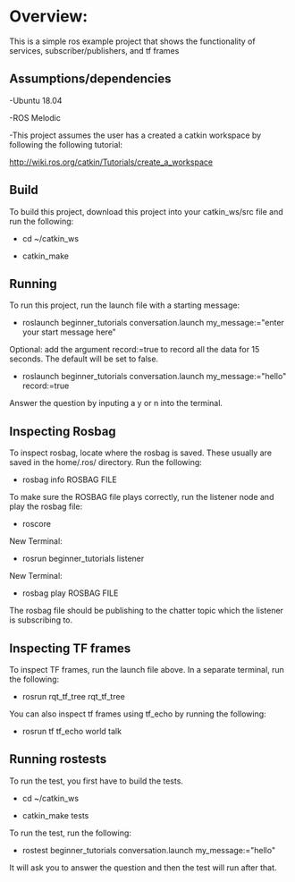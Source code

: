 # Overview:

This is a simple ros example project that shows the functionality of services, subscriber/publishers, and tf frames

## Assumptions/dependencies

 -Ubuntu 18.04

 -ROS Melodic

 -This project assumes the user has a created a catkin workspace by following the 
following tutorial: 

http://wiki.ros.org/catkin/Tutorials/create_a_workspace
 
## Build

To build this project, download this project into your catkin_ws/src file and run the following:

- cd ~/catkin_ws

- catkin_make

## Running

To run this project, run the launch file with a starting message:

- roslaunch beginner_tutorials conversation.launch my_message:="enter your start message here" 

Optional: add the argument record:=true to record all the data for 15 seconds. The default will be set to false.

- roslaunch beginner_tutorials conversation.launch my_message:="hello" record:=true

Answer the question by inputing a y or n into the terminal.

## Inspecting Rosbag

To inspect rosbag, locate where the rosbag is saved. These usually are saved in the home/.ros/ directory. Run the following:

- rosbag info ROSBAG FILE

To make sure the ROSBAG file plays correctly, run the listener node and play the rosbag file:

- roscore

New Terminal:

- rosrun beginner_tutorials listener

New Terminal:
- rosbag play ROSBAG FILE

The rosbag file should be publishing to the chatter topic which the listener is subscribing to.

## Inspecting TF frames

To inspect TF frames, run the launch file above. In a separate terminal, run the following:

- rosrun rqt_tf_tree rqt_tf_tree

You can also inspect tf frames using tf_echo by running the following:

- rosrun tf tf_echo world talk

## Running rostests

To run the test, you first have to build the tests.

- cd ~/catkin_ws

- catkin_make tests

To run the test, run the following:

- rostest beginner_tutorials conversation.launch my_message:="hello"

It will ask you to answer the question and then the test will run after that.
 
